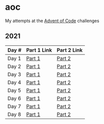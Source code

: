 # aoc

My attempts at the [Advent of Code](https://adventofcode.com/) challenges

## 2021

| Day # | Part 1 Link | Part 2 Link |
| -- | -- | -- |
| Day 1 | [Part 1](./2021/day-1/part-1) | [Part 2](./2021/day-1/part-2)
| Day 2 | [Part 1](./2021/day-2/part-1) | [Part 2](./2021/day-2/part-2)
| Day 3 | [Part 1](./2021/day-3/part-1) | [Part 2](./2021/day-3/part-2)
| Day 4 | [Part 1](./2021/day-4/part-1) | [Part 2](./2021/day-4/part-2)
| Day 5 | [Part 1](./2021/day-5/part-1) | [Part 2](./2021/day-5/part-2)
| Day 6 | [Part 1](./2021/day-6/part-1) | [Part 2](./2021/day-6/part-2)
| Day 7 | [Part 1](./2021/day-7/part-1) | [Part 2](./2021/day-7/part-2)
| Day 8 | [Part 1](./2021/day-8/part-1) | [Part 2](./2021/day-8/part-2)
